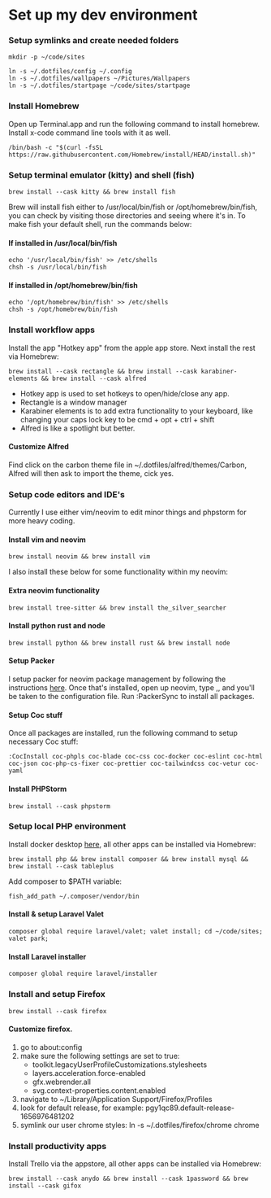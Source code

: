 # Set up my dev environment

### Setup symlinks and create needed folders

```
mkdir -p ~/code/sites

ln -s ~/.dotfiles/config ~/.config
ln -s ~/.dotfiles/wallpapers ~/Pictures/Wallpapers
ln -s ~/.dotfiles/startpage ~/code/sites/startpage
```

### Install Homebrew

Open up Terminal.app and run the following command to install homebrew. Install x-code command line tools with it as well.

```
/bin/bash -c "$(curl -fsSL https://raw.githubusercontent.com/Homebrew/install/HEAD/install.sh)"
```

### Setup terminal emulator (kitty) and shell (fish)

```
brew install --cask kitty && brew install fish
```

Brew will install fish either to /usr/local/bin/fish or /opt/homebrew/bin/fish, you can check by visiting those directories and seeing where it's in. To make fish your default shell, run the commands below:

#### If installed in /usr/local/bin/fish

```
echo '/usr/local/bin/fish' >> /etc/shells
chsh -s /usr/local/bin/fish
```

#### If installed in /opt/homebrew/bin/fish

```
echo '/opt/homebrew/bin/fish' >> /etc/shells
chsh -s /opt/homebrew/bin/fish
```

### Install workflow apps

Install the app "Hotkey app" from the apple app store. Next install the rest via Homebrew:

```
brew install --cask rectangle && brew install --cask karabiner-elements && brew install --cask alfred
```

- Hotkey app is used to set hotkeys to open/hide/close any app.
- Rectangle is a window manager
- Karabiner elements is to add extra functionality to your keyboard, like changing your caps lock key to be cmd + opt + ctrl + shift
- Alfred is like a spotlight but better.

#### Customize Alfred

Find click on the carbon theme file in ~/.dotfiles/alfred/themes/Carbon, Alfred will then ask to import the theme, cick yes.

### Setup code editors and IDE's

Currently I use either vim/neovim to edit minor things and phpstorm for more heavy coding.

#### Install vim and neovim

```
brew install neovim && brew install vim
```

I also install these below for some functionality within my neovim:

#### Extra neovim functionality

```
brew install tree-sitter && brew install the_silver_searcher
```

#### Install python rust and node

```
brew install python && brew install rust && brew install node
```

#### Setup Packer

I setup packer for neovim package management by following the instructions [here](https://github.com/wbthomason/packer.nvim#quickstart). Once that's installed, open up neovim, type ,, and you'll be taken to the configuration file. Run :PackerSync to install all packages.

#### Setup Coc stuff

Once all packages are installed, run the following command to setup necessary Coc stuff:

```
:CocInstall coc-phpls coc-blade coc-css coc-docker coc-eslint coc-html coc-json coc-php-cs-fixer coc-prettier coc-tailwindcss coc-vetur coc-yaml
```

#### Install PHPStorm

```
brew install --cask phpstorm
```

### Setup local PHP environment

Install docker desktop [here](https://docs.docker.com/desktop/install/mac-install/), all other apps can be installed via Homebrew:

```
brew install php && brew install composer && brew install mysql && brew install --cask tableplus
```

Add composer to $PATH variable:

```
fish_add_path ~/.composer/vendor/bin
```

#### Install & setup Laravel Valet

```
composer global require laravel/valet; valet install; cd ~/code/sites; valet park;
```

#### Install Laravel installer

```
composer global require laravel/installer
```

### Install and setup Firefox

```
brew install --cask firefox
```

#### Customize firefox.

1. go to about:config
2. make sure the following settings are set to true:
   - toolkit.legacyUserProfileCustomizations.stylesheets
   - layers.acceleration.force-enabled
   - gfx.webrender.all
   - svg.context-properties.content.enabled
3. navigate to ~/Library/Application Support/Firefox/Profiles
4. look for default release, for example: pgy1qc89.default-release-1656976481202
5. symlink our user chrome styles: ln -s ~/.dotfiles/firefox/chrome chrome

### Install productivity apps

Install Trello via the appstore, all other apps can be installed via Homebrew:

```
brew install --cask anydo && brew install --cask 1password && brew install --cask gifox
```
